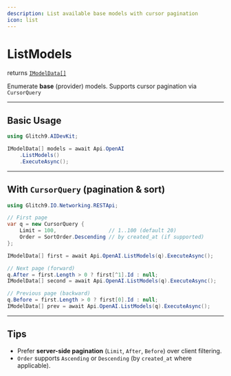 ```yaml
---
description: List available base models with cursor pagination
icon: list
---
```


# ListModels

returns [`IModelData[]`](https://glitch9inc.github.io/DocFx.AIDevKit/api/Glitch9.AIDevKit.IModelData.html)

Enumerate **base** (provider) models. Supports cursor pagination via `CursorQuery`

---

## Basic Usage

```csharp
using Glitch9.AIDevKit;

IModelData[] models = await Api.OpenAI
    .ListModels()
    .ExecuteAsync();
```

---

## With `CursorQuery` (pagination & sort)

```csharp
using Glitch9.IO.Networking.RESTApi;

// First page
var q = new CursorQuery {
    Limit = 100,                 // 1..100 (default 20)
    Order = SortOrder.Descending // by created_at (if supported)
};

IModelData[] first = await Api.OpenAI.ListModels(q).ExecuteAsync();

// Next page (forward)
q.After = first.Length > 0 ? first[^1].Id : null;
IModelData[] second = await Api.OpenAI.ListModels(q).ExecuteAsync();

// Previous page (backward)
q.Before = first.Length > 0 ? first[0].Id : null;
IModelData[] prev = await Api.OpenAI.ListModels(q).ExecuteAsync();
```

---

## Tips

* Prefer **server-side pagination** (`Limit`, `After`, `Before`) over client filtering.
* `Order` supports `Ascending` or `Descending` (by `created_at` where applicable).

